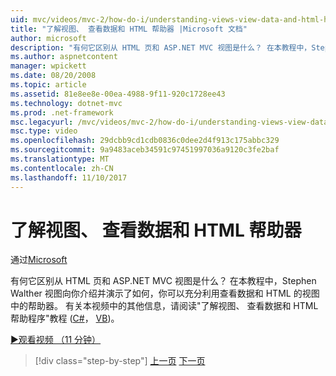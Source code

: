 ```yaml
---
uid: mvc/videos/mvc-2/how-do-i/understanding-views-view-data-and-html-helpers
title: "了解视图、 查看数据和 HTML 帮助器 |Microsoft 文档"
author: microsoft
description: "有何它区别从 HTML 页和 ASP.NET MVC 视图是什么？ 在本教程中，Stephen Walther 向您介绍视图，并演示如何 t..."
ms.author: aspnetcontent
manager: wpickett
ms.date: 08/20/2008
ms.topic: article
ms.assetid: 81e8ee8e-00ea-4988-9f11-920c1728ee43
ms.technology: dotnet-mvc
ms.prod: .net-framework
msc.legacyurl: /mvc/videos/mvc-2/how-do-i/understanding-views-view-data-and-html-helpers
msc.type: video
ms.openlocfilehash: 29dcbb9cd1cdb0836c0dee2d4f913c175abbc329
ms.sourcegitcommit: 9a9483aceb34591c97451997036a9120c3fe2baf
ms.translationtype: MT
ms.contentlocale: zh-CN
ms.lasthandoff: 11/10/2017
---
```

<a name="understanding-views-view-data-and-html-helpers"></a>了解视图、 查看数据和 HTML 帮助器
====================
通过[Microsoft](https://github.com/microsoft)

有何它区别从 HTML 页和 ASP.NET MVC 视图是什么？ 在本教程中，Stephen Walther 视图向你介绍并演示了如何，你可以充分利用查看数据和 HTML 的视图中的帮助器。 有关本视频中的其他信息，请阅读"了解视图、 查看数据和 HTML 帮助程序"教程 ([C#](../../../overview/older-versions-1/views/asp-net-mvc-views-overview-cs.md)， [VB](../../../overview/older-versions-1/views/asp-net-mvc-views-overview-vb.md))。

[&#9654;观看视频 （11 分钟）](https://channel9.msdn.com/Blogs/ASP-NET-Site-Videos/understanding-views-view-data-and-html-helpers)

>[!div class="step-by-step"]
[上一页](understanding-controllers-controller-actions-and-action-results.md)
[下一页](an-introduction-to-url-routing.md)

